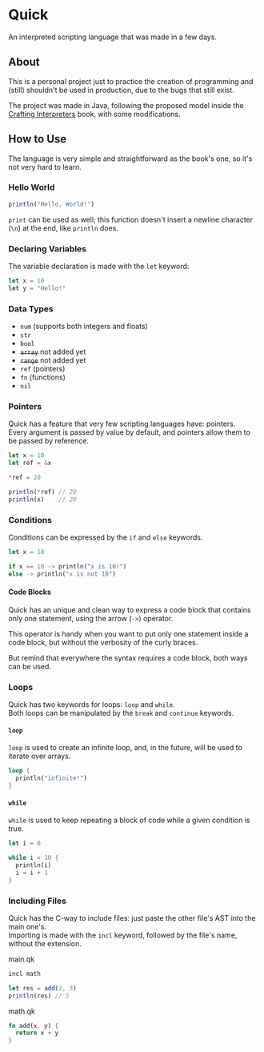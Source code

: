 # Quick

An interpreted scripting language that was made in a few days.

## About

This is a personal project just to practice the creation of programming and (still) shouldn't be used in production, due to the bugs that still exist.

The project was made in Java, following the proposed model inside the [Crafting Interpreters](https://craftinginterpreters.com/) book, with some modifications.

## How to Use

The language is very simple and straightforward as the book's one, so it's not very hard to learn.

### Hello World

```js
println("Hello, World!")
```
`print` can be used as well; this function doesn't insert a newline character (`\n`) at the end, like `println` does.

### Declaring Variables

The variable declaration is made with the `let` keyword:
```js
let x = 10
let y = "Hello!"
```

### Data Types

- `num` (supports both integers and floats)
- `str`
- `bool`
- ~~`array`~~ not added yet
- ~~`range`~~ not added yet
- `ref` (pointers)
- `fn` (functions)
- `nil`

### Pointers

Quick has a feature that very few scripting languages have: pointers. <br>
Every argument is passed by value by default, and pointers allow them to be passed by reference.

```js
let x = 10
let ref = &x

*ref = 20

println(*ref) // 20
println(x)    // 20
```

### Conditions

Conditions can be expressed by the `if` and `else` keywords.

```rs
let x = 10

if x == 10 -> println("x is 10!")
else -> println("x is not 10")
```

#### Code Blocks

Quick has an unique and clean way to express a code block that contains only one statement, using the arrow (`->`) operator.

This operator is handy when you want to put only one statement inside a code block, but without the verbosity of the curly braces.

But remind that everywhere the syntax requires a code block, both ways can be used.

### Loops

Quick has two keywords for loops: `loop` and `while`. <br>
Both loops can be manipulated by the `break` and `continue` keywords.

#### `loop`
`loop` is used to create an infinite loop, and, in the future, will be used to iterate over arrays.

```rs
loop {
  println("infinite!")
}
```

#### `while`
`while` is used to keep repeating a block of code while a given condition is true.

```rs
let i = 0

while i < 10 {
  println(i)
  i = i + 1
}
```

### Including Files

Quick has the C-way to include files: just paste the other file's AST into the main one's. <br>
Importing is made with the `incl` keyword, followed by the file's name, without the extension.

main.qk
```js
incl math

let res = add(2, 3)
println(res) // 5
```

math.qk
```rs
fn add(x, y) {
  return x + y
}
```
